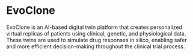 # EvoClone
EvoClone is an AI-based digital twin platform that creates personalized virtual replicas of patients using clinical, genetic, and physiological data. These twins are used to simulate drug responses in silico, enabling safer and more efficient decision-making throughout the clinical trial process.​​
